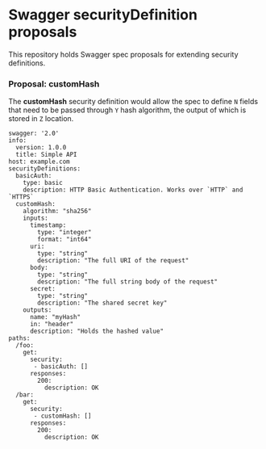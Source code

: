 # Swagger securityDefinition proposals
This repository holds Swagger spec proposals for extending security definitions.

### Proposal: customHash

The **customHash** security definition would allow the spec to define `N` fields that need to be passed through `Y` hash algorithm, the output of which is stored in `Z` location.

```
swagger: '2.0'
info:
  version: 1.0.0
  title: Simple API
host: example.com
securityDefinitions: 
  basicAuth:
    type: basic
    description: HTTP Basic Authentication. Works over `HTTP` and `HTTPS`
  customHash: 
    algorithm: "sha256"
    inputs: 
      timestamp: 
        type: "integer"
        format: "int64"
      uri: 
        type: "string"
        description: "The full URI of the request"
      body: 
        type: "string"
        description: "The full string body of the request"
      secret:
        type: "string"
        description: "The shared secret key"
    outputs: 
      name: "myHash"
      in: "header"
      description: "Holds the hashed value"
paths:
  /foo:
    get:
      security:
       - basicAuth: []
      responses:
        200:
          description: OK
  /bar:
    get:
      security:
       - customHash: []
      responses:
        200:
          description: OK
```
